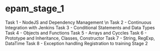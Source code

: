 # epam_stage_1
Task 1 - NodeJS and Dependency Management \n
Task 2 - Continuous Integration with Jenkins
Task 3 - Conditional Statements and Data Types
Task 4 - Objects and Functions
Task 5 - Arrays and Cyccles
Task 6 - Prototype and Inheritance, Classes, Constructor
Task 7 - String, RegExp, DataTime
Task 8 - Exception handling
Registration to training Stage 2
